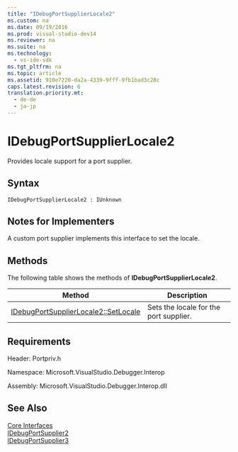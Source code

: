```yaml
---
title: "IDebugPortSupplierLocale2"
ms.custom: na
ms.date: 09/19/2016
ms.prod: visual-studio-dev14
ms.reviewer: na
ms.suite: na
ms.technology: 
  - vs-ide-sdk
ms.tgt_pltfrm: na
ms.topic: article
ms.assetid: 910e7220-da2a-4339-9fff-9fb1bad3c28c
caps.latest.revision: 6
translation.priority.mt: 
  - de-de
  - ja-jp
---
```

# IDebugPortSupplierLocale2
Provides locale support for a port supplier.  
  
## Syntax  
  
```  
IDebugPortSupplierLocale2 : IUnknown  
```  
  
## Notes for Implementers  
 A custom port supplier implements this interface to set the locale.  
  
## Methods  
 The following table shows the methods of **IDebugPortSupplierLocale2**.  
  
|Method|Description|  
|------------|-----------------|  
|[IDebugPortSupplierLocale2::SetLocale](../vs140/IDebugPortSupplierLocale2--SetLocale.md)|Sets the locale for the port supplier.|  
  
## Requirements  
 Header: Portpriv.h  
  
 Namespace: Microsoft.VisualStudio.Debugger.Interop  
  
 Assembly: Microsoft.VisualStudio.Debugger.Interop.dll  
  
## See Also  
 [Core Interfaces](../vs140/Core-Interfaces.md)   
 [IDebugPortSupplier2](../vs140/IDebugPortSupplier2.md)   
 [IDebugPortSupplier3](../vs140/IDebugPortSupplier3.md)